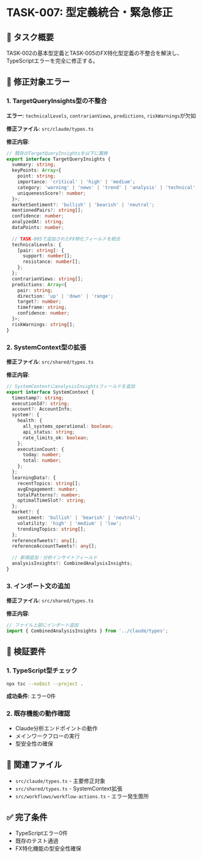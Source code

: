 # TASK-007: 型定義統合・緊急修正

## 🎯 タスク概要
TASK-002の基本型定義とTASK-005のFX特化型定義の不整合を解決し、TypeScriptエラーを完全に修正する。

## 🚨 修正対象エラー

### 1. TargetQueryInsights型の不整合
**エラー**: `technicalLevels`, `contrarianViews`, `predictions`, `riskWarnings`が欠如

**修正ファイル**: `src/claude/types.ts`

**修正内容**:
```typescript
// 既存のTargetQueryInsightsを以下に置換
export interface TargetQueryInsights {
  summary: string;
  keyPoints: Array<{
    point: string;
    importance: 'critical' | 'high' | 'medium';
    category: 'warning' | 'news' | 'trend' | 'analysis' | 'technical' | 'fundamental' | 'sentiment' | 'prediction';
    uniquenessScore?: number;
  }>;
  marketSentiment?: 'bullish' | 'bearish' | 'neutral';
  mentionedPairs?: string[];
  confidence: number;
  analyzedAt: string;
  dataPoints: number;
  
  // TASK-005で追加されたFX特化フィールドを統合
  technicalLevels: {
    [pair: string]: {
      support: number[];
      resistance: number[];
    };
  };
  contrarianViews: string[];
  predictions: Array<{
    pair: string;
    direction: 'up' | 'down' | 'range';
    target?: number;
    timeframe: string;
    confidence: number;
  }>;
  riskWarnings: string[];
}
```

### 2. SystemContext型の拡張
**修正ファイル**: `src/shared/types.ts`

**修正内容**:
```typescript
// SystemContextにanalysisInsightsフィールドを追加
export interface SystemContext {
  timestamp?: string;
  executionId?: string;
  account?: AccountInfo;
  system?: {
    health: {
      all_systems_operational: boolean;
      api_status: string;
      rate_limits_ok: boolean;
    };
    executionCount: {
      today: number;
      total: number;
    };
  };
  learningData?: {
    recentTopics: string[];
    avgEngagement: number;
    totalPatterns?: number;
    optimalTimeSlot?: string;
  };
  market?: {
    sentiment: 'bullish' | 'bearish' | 'neutral';
    volatility: 'high' | 'medium' | 'low';
    trendingTopics: string[];
  };
  referenceTweets?: any[];
  referenceAccountTweets?: any[];
  
  // 新規追加：分析インサイトフィールド
  analysisInsights?: CombinedAnalysisInsights;
}
```

### 3. インポート文の追加
**修正ファイル**: `src/shared/types.ts`

**修正内容**:
```typescript
// ファイル上部にインポート追加
import { CombinedAnalysisInsights } from '../claude/types';
```

## 🔧 検証要件

### 1. TypeScript型チェック
```bash
npx tsc --noEmit --project .
```
**成功条件**: エラー0件

### 2. 既存機能の動作確認
- Claude分析エンドポイントの動作
- メインワークフローの実行
- 型安全性の確保

## 📁 関連ファイル
- `src/claude/types.ts` - 主要修正対象
- `src/shared/types.ts` - SystemContext拡張
- `src/workflows/workflow-actions.ts` - エラー発生箇所

## ✅ 完了条件
- TypeScriptエラー0件
- 既存のテスト通過
- FX特化機能の型安全性確保